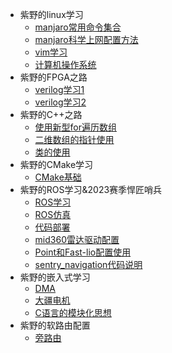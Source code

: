 * 紫野的linux学习
  * [manjaro常用命令集合](contact/manjaro常用命令集合.md)
  * [manjaro科学上网配置方法](contact/manjaro下的科学上网配置.md)
  * [vim学习](/contact/vim%E5%AD%A6%E4%B9%A0.md)
  * [计算机操作系统](/contact/%E8%AE%A1%E7%AE%97%E6%9C%BA%E6%93%8D%E4%BD%9C%E7%B3%BB%E7%BB%9F.md)
* 紫野的FPGA之路
  * [verilog学习1](contact/Verilog%E8%AF%AD%E8%A8%80%E5%AD%A6%E4%B9%A0.md)
  * [verilog学习2](contact/Verilog%E8%AF%AD%E8%A8%80%E5%AD%A6%E4%B9%A02.md)
* 紫野的C++之路
  * [使用新型for遍历数组](contact/c%2B%2B%E4%B8%8B%E7%9A%84for%E7%AE%80%E5%8C%96%E7%94%A8%E6%B3%95.md)
  * [二维数组的指针使用](contact/%E4%BA%8C%E7%BB%B4%E6%95%B0%E7%BB%84%E7%9A%84%E6%8C%87%E9%92%88%E4%BD%BF%E7%94%A8.md)
  * [类的使用](contact/C%2B%2B%E7%B1%BB%E5%AD%A6%E4%B9%A0.md)
* 紫野的CMake学习
  * [CMake基础](contact/CMake%E5%AD%A6%E4%B9%A0.md)
* 紫野的ROS学习&2023赛季悍匠哨兵
  * [ROS学习](contact/ROS%E5%AD%A6%E4%B9%A0.md)
  * [ROS仿真](contact/ROS%E4%BB%BF%E7%9C%9F.md)
  * [代码部署](contact/2023赛季悍匠哨兵导航代码部署.md)
  * [mid360雷达驱动配置](contact/雷达驱动配置.md)
  * [Point和Fast-lio配置使用](contact/Point-lio和Fast-lio配置使用.md)
  * [sentry_navigation代码说明](contact/sentry_navigation代码说明.md)
* 紫野的嵌入式学习
  * [DMA](contact/使用DMA进行UART传输的具体解释.md)
  * [大疆电机](contact/C620电调和GM6020在can发送控制信号时的坑.md)
  * [C语言的模块化思想](contact/C语言的模块化思想.md)
* 紫野的软路由配置
  * [旁路由](contact/软路由之旁路由配置.md)